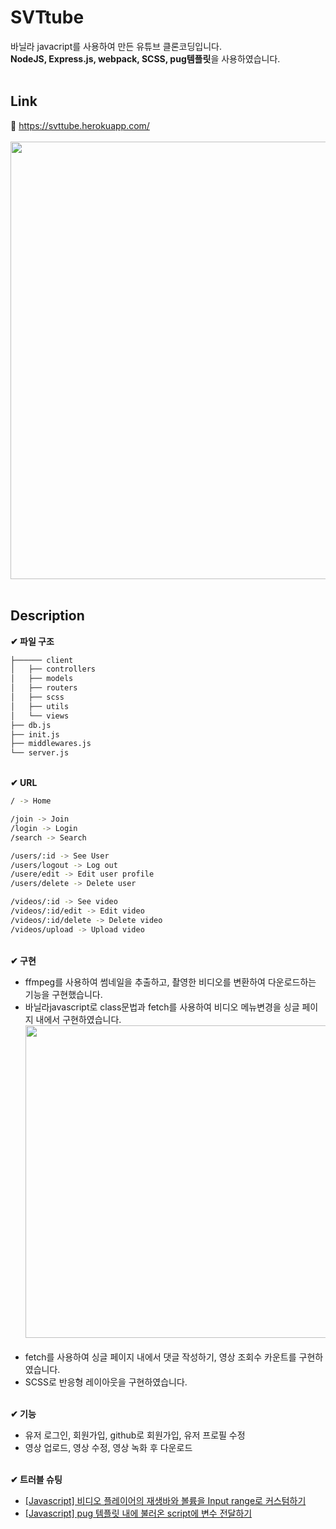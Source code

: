 # SVTtube
바닐라 javacript를 사용하여 만든 유튜브 클론코딩입니다.  
<b>NodeJS, Express.js, webpack, SCSS, pug템플릿</b>을 사용하였습니다.</br></br>


## Link
📌 https://svttube.herokuapp.com/</br></br>
<img src="https://user-images.githubusercontent.com/90305737/192520355-e8d72311-acd4-4201-af53-3ed110ab3b91.png" width="700"/></br></br>
## Description
**✔ 파일 구조**
```bash
├────── client
│   ├── controllers
│   ├── models
│   ├── routers
│   ├── scss
│   ├── utils
│   └── views
├── db.js
├── init.js
├── middlewares.js
└── server.js
```

</br>**✔ URL**
```bash
/ -> Home

/join -> Join
/login -> Login
/search -> Search

/users/:id -> See User
/users/logout -> Log out
/usere/edit -> Edit user profile
/users/delete -> Delete user

/videos/:id -> See video
/videos/:id/edit -> Edit video
/videos/:id/delete -> Delete video
/videos/upload -> Upload video
```
</br>**✔ 구현**
- ffmpeg를 사용하여 썸네일을 추출하고, 촬영한 비디오를 변환하여 다운로드하는 기능을 구현했습니다.
- 바닐라javascript로 class문법과 fetch를 사용하여 비디오 메뉴변경을 싱글 페이지 내에서 구현하였습니다.
<img src="https://user-images.githubusercontent.com/90305737/192525070-47fb6ee6-07f8-4516-9b71-fd7ed6a36446.gif" width="500"/></br></br>
- fetch를 사용하여 싱글 페이지 내에서 댓글 작성하기, 영상 조회수 카운트를 구현하였습니다.
- SCSS로 반응형 레이아웃을 구현하였습니다.
  
</br>**✔ 기능**
- 유저 로그인, 회원가입, github로 회원가입, 유저 프로필 수정
- 영상 업로드, 영상 수정, 영상 녹화 후 다운로드

</br>**✔ 트러블 슈팅**  
- [[Javascript] 비디오 플레이어의 재생바와 볼륨을 Input range로 커스텀하기](https://luckymeandu.tistory.com/25)
- [[Javascript] pug 템플릿 내에 불러온 script에 변수 전달하기](https://luckymeandu.tistory.com/26)
